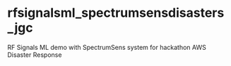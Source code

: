 # rfsignalsml_spectrumsensdisasters_jgc
RF Signals ML demo with SpectrumSens system for hackathon AWS Disaster Response

